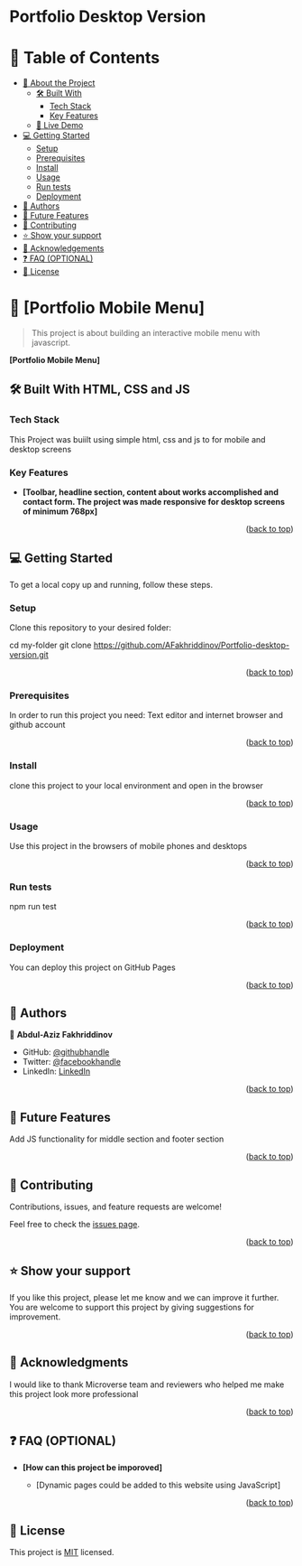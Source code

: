 # Portfolio Desktop Version

<a name="readme-top"></a>

# 📗 Table of Contents

- [📖 About the Project](#about-project)
  - [🛠 Built With](#built-with)
    - [Tech Stack](#tech-stack)
    - [Key Features](#key-features)
  - [🚀 Live Demo](#live-demo)
- [💻 Getting Started](#getting-started)
  - [Setup](#setup)
  - [Prerequisites](#prerequisites)
  - [Install](#install)
  - [Usage](#usage)
  - [Run tests](#run-tests)
  - [Deployment](#triangular_flag_on_post-deployment)
- [👥 Authors](#authors)
- [🔭 Future Features](#future-features)
- [🤝 Contributing](#contributing)
- [⭐️ Show your support](#support)
- [🙏 Acknowledgements](#acknowledgements)
- [❓ FAQ (OPTIONAL)](#faq)
- [📝 License](#license)



# 📖 [Portfolio Mobile Menu] <a name="about-project"></a>

>This project is about building an interactive mobile menu with javascript.

**[Portfolio Mobile Menu]** 

## 🛠 Built With <a name="built-with"> HTML, CSS and JS</a>

### Tech Stack <a name="tech-stack"></a>

This Project was buiilt using simple html, css and js to for mobile and desktop screens

### Key Features <a name="key-features"></a>

- **[Toolbar, headline section, content about works accomplished and contact form. The project was made responsive for desktop screens of minimum 768px]**

<p align="right">(<a href="#readme-top">back to top</a>)</p>




## 💻 Getting Started <a name="getting-started"></a>

To get a local copy up and running, follow these steps.

### Setup

Clone this repository to your desired folder:


  cd my-folder
  git clone https://github.com/AFakhriddinov/Portfolio-desktop-version.git

<p align="right">(<a href="#readme-top">back to top</a>)</p>

### Prerequisites

In order to run this project you need: Text editor and internet browser and github account

<p align="right">(<a href="#readme-top">back to top</a>)</p>

### Install

clone this project to your local environment and open in the browser

<p align="right">(<a href="#readme-top">back to top</a>)</p>

### Usage

Use this project in the browsers of mobile phones and desktops

<p align="right">(<a href="#readme-top">back to top</a>)</p>

### Run tests

npm run test

<p align="right">(<a href="#readme-top">back to top</a>)</p>

### Deployment

You can deploy this project on GitHub Pages

<p align="right">(<a href="#readme-top">back to top</a>)</p>


## 👥 Authors <a name="authors"></a>

👤 **Abdul-Aziz Fakhriddinov**

- GitHub: [@githubhandle](https://github.com/AFakhriddinov)
- Twitter: [@facebookhandle](https://www.facebook.com/abdulaziz.faxriddinov)
- LinkedIn: [LinkedIn](https://www.linkedin.com/in/abdul-aziz-fakhriddinov-5297a6107/)


<p align="right">(<a href="#readme-top">back to top</a>)</p>



## 🔭 Future Features <a name="future-features"></a>


Add JS functionality for middle section and footer section

<p align="right">(<a href="#readme-top">back to top</a>)</p>



## 🤝 Contributing <a name="contributing"></a>

Contributions, issues, and feature requests are welcome!

Feel free to check the [issues page](../../issues/).

<p align="right">(<a href="#readme-top">back to top</a>)</p>



## ⭐️ Show your support <a name="support"></a>

If you like this project, please let me know and we can improve it further. You are welcome to support this project by giving suggestions for improvement.

<p align="right">(<a href="#readme-top">back to top</a>)</p>



## 🙏 Acknowledgments <a name="acknowledgements"></a>

I would like to thank Microverse team and reviewers who helped me make this project look more professional

<p align="right">(<a href="#readme-top">back to top</a>)</p>



## ❓ FAQ (OPTIONAL) <a name="faq"></a>

- **[How can this project be imporoved]**

  - [Dynamic pages could be added to this website using JavaScript]

<p align="right">(<a href="#readme-top">back to top</a>)</p>


## 📝 License <a name="license"></a>

This project is [MIT](https://github.com/AFakhriddinov/Portfolio-desktop-version/blob/desktop_version/LICENCE) licensed.
